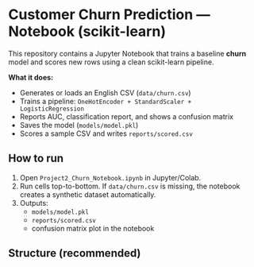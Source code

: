 # Customer Churn Prediction — Notebook (scikit-learn)

This repository contains a Jupyter Notebook that trains a baseline **churn** model and scores new rows using a clean scikit-learn pipeline.

**What it does:**
- Generates or loads an English CSV (`data/churn.csv`)
- Trains a pipeline: `OneHotEncoder + StandardScaler + LogisticRegression`
- Reports AUC, classification report, and shows a confusion matrix
- Saves the model (`models/model.pkl`)
- Scores a sample CSV and writes `reports/scored.csv`

## How to run
1) Open `Project2_Churn_Notebook.ipynb` in Jupyter/Colab.
2) Run cells top-to-bottom. If `data/churn.csv` is missing, the notebook creates a synthetic dataset automatically.
3) Outputs:
   - `models/model.pkl`
   - `reports/scored.csv`
   - confusion matrix plot in the notebook

## Structure (recommended)
